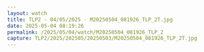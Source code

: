 ```yaml
---
layout: watch
title: TLP2 - 04/05/2025 - M20250504_081926_TLP_2T.jpg
date: 2025-05-04 08:19:26
permalink: /2025/05/04/watch/M20250504_081926_TLP_2
capture: TLP2/2025/202505/20250503/M20250504_081926_TLP_2T.jpg
---
```

